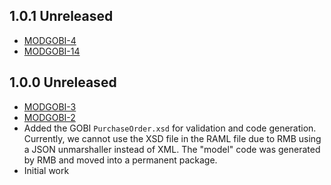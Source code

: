 ## 1.0.1 Unreleased
 * [MODGOBI-4](https://issues.folio.org/browse/MODGOBI-4)
 * [MODGOBI-14](https://issues.folio.org/browse/MODGOBI-14)

## 1.0.0 Unreleased
 * [MODGOBI-3](https://issues.folio.org/browse/MODGOBI-3)
 * [MODGOBI-2](https://issues.folio.org/browse/MODGOBI-2)
 * Added the GOBI `PurchaseOrder.xsd` for validation and code generation.
   Currently, we cannot use the XSD file in the RAML file due to RMB using
   a JSON unmarshaller instead of XML. The "model" code was generated by RMB
   and moved into a permanent package.
 * Initial work
